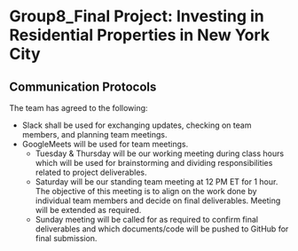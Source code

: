 # Group8_Final Project: Investing in Residential Properties in New York City

## Communication Protocols

The team has agreed to the following: 
- Slack shall be used for exchanging updates, checking on team members, and planning team meetings.
- GoogleMeets will be used for team meetings.
  - Tuesday & Thursday will be our working meeting during class hours which will be used for brainstorming and dividing responsibilities related to project deliverables.
  - Saturday will be our standing team meeting at 12 PM ET for 1 hour. The objective of this meeting is to align on the work done by individual team members and decide on final deliverables. Meeting will be extended as required.
  - Sunday meeting will be called for as required to confirm final deliverables and which documents/code will be pushed to GitHub for final submission.
